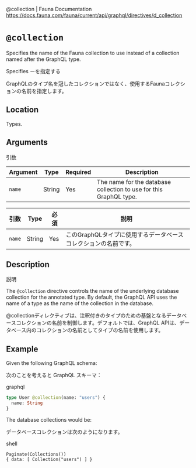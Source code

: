 @collection | Fauna Documentation
https://docs.fauna.com/fauna/current/api/graphql/directives/d_collection

# `@collection`

Specifies the name of the Fauna collection to use instead of a collection named after the GraphQL type.

Specifies
ーを指定する

GraphQLのタイプ名を冠したコレクションではなく、使用するFaunaコレクションの名前を指定します。

## [](#location)Location

Types.

## [](#arguments)Arguments

引数

|Argument|Type|Required|Description|
|--|--|--|--|
|`name`|String|Yes|The name for the database collection to use for this GraphQL type.|

|引数|Type|必須|説明|
|--|--|--|--|
|`name`|String|Yes|このGraphQLタイプに使用するデータベースコレクションの名前です。|

## [](#description)Description

説明

The `@collection` directive controls the name of the underlying database collection for the annotated type. By default, the GraphQL API uses the name of a type as the name of the collection in the database.

@collectionディレクティブは、注釈付きのタイプのための基盤となるデータベースコレクションの名前を制御します。デフォルトでは、GraphQL APIは、データベース内のコレクションの名前としてタイプの名前を使用します。

## [](#example)Example

Given the following GraphQL schema:

次のことを考えると GraphQL スキーマ：

graphql

```graphql
type User @collection(name: "users") {
  name: String
}
```

The database collections would be:

データベースコレクションは次のようになります。

shell

```shell
Paginate(Collections())
{ data: [ Collection("users") ] }
```

